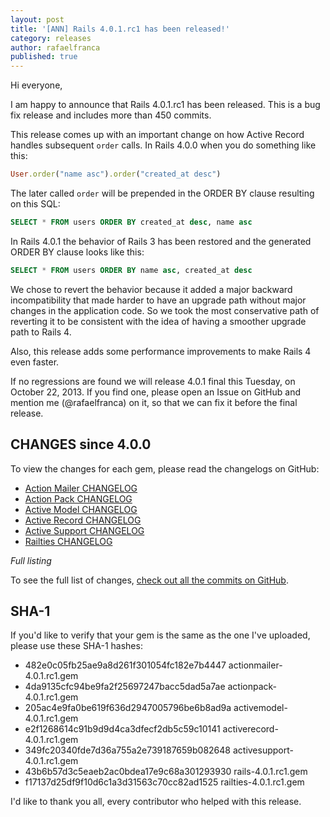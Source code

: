 ```yaml
---
layout: post
title: '[ANN] Rails 4.0.1.rc1 has been released!'
category: releases
author: rafaelfranca
published: true
---
```


Hi everyone,

I am happy to announce that Rails 4.0.1.rc1 has been released. This is a bug fix release and
includes more than 450 commits.

This release comes up with an important change on how Active Record handles subsequent `order` calls.
In Rails 4.0.0 when you do something like this:

```ruby
User.order("name asc").order("created_at desc")
```

The later called `order` will be prepended in the ORDER BY clause resulting on this SQL:

```sql
SELECT * FROM users ORDER BY created_at desc, name asc
```

In Rails 4.0.1 the behavior of Rails 3 has been restored and the generated ORDER BY clause
looks like this:

```sql
SELECT * FROM users ORDER BY name asc, created_at desc
```

We chose to revert the behavior because it added a major backward incompatibility that made
harder to have an upgrade path without major changes in the application code. So we took the most
conservative path of reverting it to be consistent with the idea of having a smoother upgrade path
to Rails 4.

Also, this release adds some performance improvements to make Rails 4 even faster.

If no regressions are found we will release 4.0.1 final this Tuesday, on October 22, 2013.
If you find one, please open an Issue on GitHub and mention me (@rafaelfranca) on it,
so that we can fix it before the final release.

## CHANGES since 4.0.0

To view the changes for each gem, please read the changelogs on GitHub:

* [Action Mailer CHANGELOG](https://github.com/rails/rails/blob/v4.0.1.rc1/actionmailer/CHANGELOG.md)
* [Action Pack CHANGELOG](https://github.com/rails/rails/blob/v4.0.1.rc1/actionpack/CHANGELOG.md)
* [Active Model CHANGELOG](https://github.com/rails/rails/blob/v4.0.1.rc1/activemodel/CHANGELOG.md)
* [Active Record CHANGELOG](https://github.com/rails/rails/blob/v4.0.1.rc1/activerecord/CHANGELOG.md)
* [Active Support CHANGELOG](https://github.com/rails/rails/blob/v4.0.1.rc1/activesupport/CHANGELOG.md)
* [Railties CHANGELOG](https://github.com/rails/rails/blob/v4.0.1.rc1/railties/CHANGELOG.md)

*Full listing*

To see the full list of changes, [check out all the commits on
GitHub](https://github.com/rails/rails/compare/v4.0.0...v4.0.1.rc1).

## SHA-1

If you'd like to verify that your gem is the same as the one I've uploaded,
please use these SHA-1 hashes:

* 482e0c05fb25ae9a8d261f301054fc182e7b4447  actionmailer-4.0.1.rc1.gem
* 4da9135cfc94be9fa2f25697247bacc5dad5a7ae  actionpack-4.0.1.rc1.gem
* 205ac4e9fa0be619f636d2947005796be6b8ad9a  activemodel-4.0.1.rc1.gem
* e2f1268614c91b9d9d4ca3dfecf2db5c59c10141  activerecord-4.0.1.rc1.gem
* 349fc20340fde7d36a755a2e739187659b082648  activesupport-4.0.1.rc1.gem
* 43b6b57d3c5eaeb2ac0bdea17e9c68a301293930  rails-4.0.1.rc1.gem
* f17137d25df9f10d6c1a3d31563c70cc82ad1525  railties-4.0.1.rc1.gem

I'd like to thank you all, every contributor who helped with this release.
